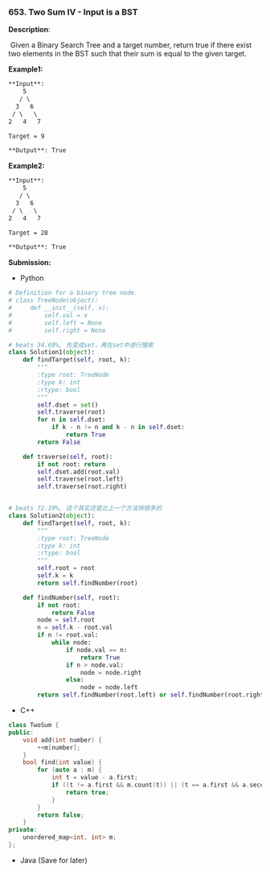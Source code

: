 ### 653. Two Sum IV - Input is a BST

**Description**:

​	Given a Binary Search Tree and a target number, return true if there exist two elements in the BST such that their sum is equal to the given target.

**Example1:**

```markdown
**Input**: 
    5
   / \
  3   6
 / \   \
2   4   7

Target = 9

**Output**: True
```

**Example2:**

```markdown
**Input**: 
    5
   / \
  3   6
 / \   \
2   4   7

Target = 28

**Output**: True
```
**Submission:**

- Python

```python
# Definition for a binary tree node.
# class TreeNode(object):
#     def __init__(self, x):
#         self.val = x
#         self.left = None
#         self.right = None

# beats 34.69%, 先变成set，再在set中进行搜索
class Solution1(object):
    def findTarget(self, root, k):
        """
        :type root: TreeNode
        :type k: int
        :rtype: bool
        """
        self.dset = set()
        self.traverse(root)
        for n in self.dset:
            if k - n != n and k - n in self.dset:
                return True
        return False

    def traverse(self, root):
        if not root: return
        self.dset.add(root.val)
        self.traverse(root.left)
        self.traverse(root.right)


# beats 72.19%, 这个其实还是比上一个方法快很多的
class Solution2(object):
    def findTarget(self, root, k):
        """
        :type root: TreeNode
        :type k: int
        :rtype: bool
        """
        self.root = root
        self.k = k
        return self.findNumber(root)

    def findNumber(self, root):
        if not root:
            return False
        node = self.root
        n = self.k - root.val
        if n != root.val:
            while node:
                if node.val == n:
                    return True
                if n > node.val:
                    node = node.right
                else:
                    node = node.left
        return self.findNumber(root.left) or self.findNumber(root.right)
```



- C++

```c++
class TwoSum {
public:
    void add(int number) {
        ++m[number];
    }
    bool find(int value) {
        for (auto a : m) {
            int t = value - a.first;
            if ((t != a.first && m.count(t)) || (t == a.first && a.second > 1)) {
                return true;
            }
        }
        return false;
    }
private:
    unordered_map<int, int> m;
};
```



- Java (Save for later)

```java

```



​	